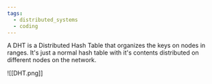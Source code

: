 ```yaml
---
tags:
  - distributed_systems
  - coding
---
```

A DHT is a Distributed Hash Table that organizes the keys on nodes in ranges. It's just a normal hash table with it's contents distributed on different nodes on the network. 

![[DHT.png]]